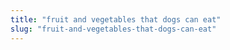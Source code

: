 ```yaml
---
title: "fruit and vegetables that dogs can eat"
slug: "fruit-and-vegetables-that-dogs-can-eat"
---
```



